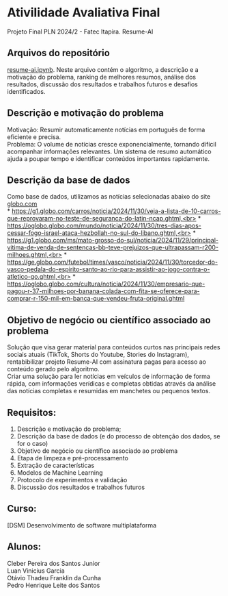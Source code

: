 # Ativilidade Avaliativa Final
Projeto Final PLN 2024/2 - Fatec Itapira. 
Resume-AI

## Arquivos do repositório
<a href="https://github.com/cleberpereiradev/resume-ai/blob/main/resume-ai.ipynb">resume-ai.ipynb</a>. Neste arquivo contém o algoritmo, a descrição e a motivação do problema, ranking de melhores resumos, análise dos resultados, discussão dos resultados e trabalhos futuros e desafios identificados.

## Descrição e motivação do problema
Motivação: Resumir automaticamente notícias em português de forma eficiente e precisa.<br>
Problema: O volume de notícias cresce exponencialmente, tornando difícil acompanhar informações relevantes. Um sistema de resumo automático ajuda a poupar tempo e identificar conteúdos importantes rapidamente.<br>

## Descrição da base de dados
Como base de dados, utilizamos as notícias selecionadas abaixo do site <a href="https://globo.com" target="_blank">globo.com</a><br>
    * https://g1.globo.com/carros/noticia/2024/11/30/veja-a-lista-de-10-carros-que-reprovaram-no-teste-de-seguranca-do-latin-ncap.ghtml,<br>
    * https://oglobo.globo.com/mundo/noticia/2024/11/30/tres-dias-apos-cessar-fogo-israel-ataca-hezbollah-no-sul-do-libano.ghtml,<br>
    * https://g1.globo.com/ms/mato-grosso-do-sul/noticia/2024/11/29/principal-vitima-de-venda-de-sentencas-bb-teve-prejuizos-que-ultrapassam-r200-milhoes.ghtml,<br>
    * https://ge.globo.com/futebol/times/vasco/noticia/2024/11/30/torcedor-do-vasco-pedala-do-espirito-santo-ao-rio-para-assistir-ao-jogo-contra-o-atletico-go.ghtml,<br>
    * https://oglobo.globo.com/cultura/noticia/2024/11/30/empresario-que-pagou-r-37-milhoes-por-banana-colada-com-fita-se-oferece-para-comprar-r-150-mil-em-banca-que-vendeu-fruta-original.ghtml

## Objetivo de negócio ou científico associado ao problema
Solução que visa gerar material para conteúdos curtos nas principais redes sociais atuais (TikTok, Shorts do Youtube, Stories do Instagram), rentabibilizar projeto Resume-AI com assinatura pagas para acesso ao conteúdo gerado pelo algoritmo.<br>
Criar uma solução para ler notícias em veículos de informação de forma rápida, com informações verídicas e completas obtidas através da análise das notícias completas e resumidas em manchetes ou pequenos textos.

## Requisitos:
<ol>
    <li>Descrição e motivação do problema;</li>
    <li>Descrição da base de dados (e do processo de obtenção dos dados, se for o caso)</li>
    <li>Objetivo de negócio ou científico associado ao problema</li>
    <li>Etapa de limpeza e pré-processamento</li>
    <li>Extração de características</li>
    <li>Modelos de Machine Learning</li>
    <li>Protocolo de experimentos e validação</li>
    <li>Discussão dos resultados e trabalhos futuros</li>
</ol> 

## Curso:

[DSM] Desenvolvimento de software multiplataforma

## Alunos:

Cleber Pereira dos Santos Junior<br>
Luan Vinicius Garcia<br>
Otávio Thadeu Franklin da Cunha<br>
Pedro Henrique Leite dos Santos<br>



